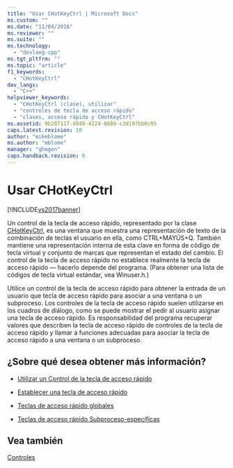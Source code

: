 ```yaml
---
title: "Usar CHotKeyCtrl | Microsoft Docs"
ms.custom: ""
ms.date: "11/04/2016"
ms.reviewer: ""
ms.suite: ""
ms.technology: 
  - "devlang-cpp"
ms.tgt_pltfrm: ""
ms.topic: "article"
f1_keywords: 
  - "CHotKeyCtrl"
dev_langs: 
  - "C++"
helpviewer_keywords: 
  - "CHotKeyCtrl (clase), utilizar"
  - "controles de tecla de acceso rápido"
  - "claves, acceso rápido y CHotKeyCtrl"
ms.assetid: 9b207117-d848-4224-8888-c3d197bb0c95
caps.latest.revision: 10
author: "mikeblome"
ms.author: "mblome"
manager: "ghogen"
caps.handback.revision: 6
---
```

# Usar CHotKeyCtrl
[!INCLUDE[vs2017banner](../assembler/inline/includes/vs2017banner.md)]

Un control de la tecla de acceso rápido, representado por la clase [CHotKeyCtrl](../mfc/reference/chotkeyctrl-class.md), es una ventana que muestra una representación de texto de la combinación de teclas el usuario en ella, como CTRL\+MAYÚS\+Q.  También mantiene una representación interna de esta clave en forma de código de tecla virtual y conjunto de marcas que representan el estado del cambio.  El control de la tecla de acceso rápido no establece realmente la tecla de acceso rápido — hacerlo depende del programa. \(Para obtener una lista de códigos de tecla virtual estándar, vea Winuser.h.\)  
  
 Utilice un control de la tecla de acceso rápido para obtener la entrada de un usuario que tecla de acceso rápido para asociar a una ventana o un subproceso.  Los controles de la tecla de acceso rápido suelen utilizarse en los cuadros de diálogo, como se puede mostrar el pedir al usuario asignar una tecla de acceso rápido.  Es responsabilidad del programa recuperar valores que describen la tecla de acceso rápido de controles de la tecla de acceso rápido y llamar a funciones adecuadas para asociar la tecla de acceso rápido a una ventana o un subproceso.  
  
## ¿Sobre qué desea obtener más información?  
  
-   [Utilizar un Control de la tecla de acceso rápido](../mfc/using-a-hot-key-control.md)  
  
-   [Establecer una tecla de acceso rápido](../mfc/setting-a-hot-key.md)  
  
-   [Teclas de acceso rápido globales](../mfc/global-hot-keys.md)  
  
-   [Teclas de acceso rápido Subproceso\-específicas](../mfc/thread-specific-hot-keys.md)  
  
## Vea también  
 [Controles](../mfc/controls-mfc.md)